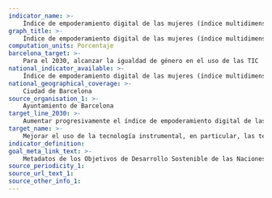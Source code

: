 ```yaml
---
indicator_name: >-
    Índice de empoderamiento digital de las mujeres (índice multidimensional que englobará el acceso a dispositivos y a la conexión, el conocimiento, el tipo de herramientas utilizadas, la finalidad del uso; por ejemplo, el porcentaje de personas usuarias de Decidim que son mujeres)
graph_title: >-
    Índice de empoderamiento digital de las mujeres (índice multidimensional que englobará el acceso a dispositivos y a la conexión, el conocimiento, el tipo de herramientas utilizadas, la finalidad del uso; por ejemplo, el porcentaje de personas usuarias de Decidim que son mujeres)
computation_units: Porcentaje
barcelona_target: >-
    Para el 2030, alcanzar la igualdad de género en el uso de las TIC
national_indicator_available: >-
    Índice de empoderamiento digital de las mujeres (índice multidimensional que englobará el acceso a dispositivos y a la conexión, el conocimiento, el tipo de herramientas utilizadas, la finalidad del uso; por ejemplo, el porcentaje de personas usuarias de Decidim que son mujeres)
national_geographical_coverage: >-
    Ciudad de Barcelona
source_organisation_1: >-
    Ayuntamiento de Barcelona
target_line_2030: >-
    Aumentar progresivamente el índice de empoderamiento digital de las mujeres
target_name: >-
    Mejorar el uso de la tecnología instrumental, en particular, las tecnologías de la información y de la comunicación, con el fin de promover el empoderamiento de las mujeres
indicator_definition:
goal_meta_link_text: >-
    Metadatos de los Objetivos de Desarrollo Sostenible de las Naciones Unidas (pdf 894kB)
source_periodicity_1:
source_url_text_1: 
source_other_info_1: 
---
```

